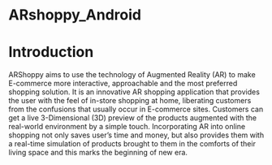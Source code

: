 # ARshoppy_Android
<h1> Introduction </h1>
ARShoppy aims to use the technology of
Augmented Reality (AR) to make E-commerce more interactive, approachable and the most
preferred shopping solution. It is an innovative AR shopping application that provides the user
with the feel of in-store shopping at home, liberating customers from the confusions that usually
occur in E-commerce sites. Customers can get a live 3-Dimensional (3D) preview of the products
augmented with the real-world environment by a simple touch. Incorporating AR into online
shopping not only saves user’s time and money, but also provides them with a real-time simulation
of products brought to them in the comforts of their living space and this marks the beginning of
new era.
